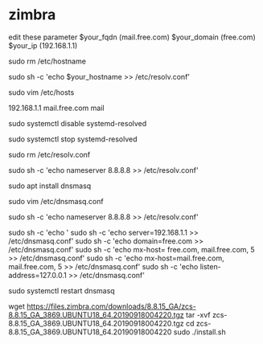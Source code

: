 # zimbra
edit these parameter
$your_fqdn (mail.free.com)
$your_domain (free.com)
$your_ip (192.168.1.1)



sudo rm /etc/hostname

sudo sh -c 'echo $your_hostname >> /etc/resolv.conf'

sudo vim /etc/hosts

192.168.1.1	mail.free.com mail

sudo systemctl disable systemd-resolved

sudo systemctl stop systemd-resolved

sudo rm /etc/resolv.conf

sudo sh -c 'echo nameserver 8.8.8.8 >> /etc/resolv.conf'

sudo apt install dnsmasq

sudo vim /etc/dnsmasq.conf

sudo sh -c 'echo nameserver 8.8.8.8 >> /etc/resolv.conf'

  sudo sh -c 'echo '
  sudo sh -c 'echo server=192.168.1.1 >> /etc/dnsmasq.conf'
  sudo sh -c 'echo domain=free.com >> /etc/dnsmasq.conf'
  sudo sh -c 'echo mx-host= free.com, mail.free.com, 5 >> /etc/dnsmasq.conf'
  sudo sh -c 'echo mx-host=mail.free.com, mail.free.com, 5 >> /etc/dnsmasq.conf'
  sudo sh -c 'echo listen-address=127.0.0.1 >> /etc/dnsmasq.conf'

sudo systemctl restart dnsmasq

wget https://files.zimbra.com/downloads/8.8.15_GA/zcs-8.8.15_GA_3869.UBUNTU18_64.20190918004220.tgz
tar -xvf zcs-8.8.15_GA_3869.UBUNTU18_64.20190918004220.tgz
cd zcs-8.8.15_GA_3869.UBUNTU18_64.20190918004220
sudo ./install.sh


